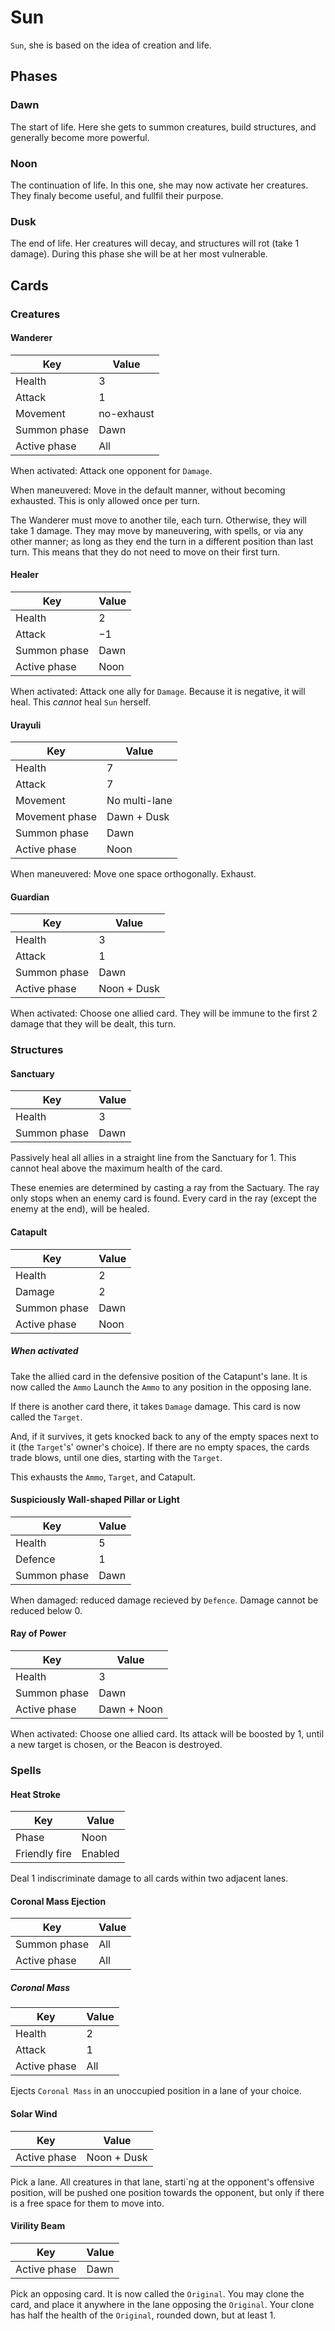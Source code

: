 # Sun

`Sun`, she is based on the idea of creation and life.

## Phases

### Dawn

The start of life.
Here she gets to summon creatures, build structures,
and generally become more powerful.

### Noon

The continuation of life.
In this one, she may now activate her creatures.
They finaly become useful, and fullfil their purpose.

### Dusk

The end of life.
Her creatures will decay, and structures will rot (take $1$ damage).
During this phase she will be at her most vulnerable.

## Cards

### Creatures

#### Wanderer

| Key          | Value      |
| ------------ | ---------- |
| Health       | $3$        |
| Attack       | $1$        |
| Movement     | no-exhaust |
| Summon phase | Dawn       |
| Active phase | All        |

When activated: Attack one opponent for `Damage`.

When maneuvered: Move in the default manner, without becoming exhausted.
This is only allowed once per turn.

The Wanderer must move to another tile, each turn.
Otherwise, they will take $1$ damage.
They may move by maneuvering, with spells, or via any other manner;
as long as they end the turn in a different position than last turn.
This means that they do not need to move on their first turn.

#### Healer

| Key          | Value |
| ------------ | ----- |
| Health       | $2$   |
| Attack       | $-1$  |
| Summon phase | Dawn  |
| Active phase | Noon  |

When activated: Attack one ally for `Damage`.
Because it is negative, it will heal.
This _cannot_ heal `Sun` herself.

#### Urayuli

| Key            | Value         |
| -------------- | ------------- |
| Health         | $7$           |
| Attack         | $7$           |
| Movement       | No multi-lane |
| Movement phase | Dawn + Dusk   |
| Summon phase   | Dawn          |
| Active phase   | Noon          |

When maneuvered: Move one space orthogonally. Exhaust.

#### Guardian

| Key          | Value       |
| ------------ | ----------- |
| Health       | $3$         |
| Attack       | $1$         |
| Summon phase | Dawn        |
| Active phase | Noon + Dusk |

When activated: Choose one allied card.
They will be immune to the first $2$ damage that they will be dealt, this turn.

### Structures

#### Sanctuary

| Key          | Value |
| ------------ | ----- |
| Health       | $3$   |
| Summon phase | Dawn  |

Passively heal all allies in a straight line from the Sanctuary for $1$.
This cannot heal above the maximum health of the card.

These enemies are determined by casting a ray from the Sactuary.
The ray only stops when an enemy card is found.
Every card in the ray (except the enemy at the end), will be healed.

#### Catapult

| Key          | Value |
| ------------ | ----- |
| Health       | $2$   |
| Damage       | $2$   |
| Summon phase | Dawn  |
| Active phase | Noon  |

##### When activated

Take the allied card in the defensive position of the Catapunt's lane.
It is now called the `Ammo`
Launch the `Ammo` to any position in the opposing lane.

If there is another card there, it takes `Damage` damage.
This card is now called the `Target`.

And, if it survives, it gets knocked back to any of the empty spaces next to it
(the `Target`'s' owner's choice).
If there are no empty spaces, the cards trade blows, until one dies,
starting with the `Target`.

This exhausts the `Ammo`, `Target`, and Catapult.

#### Suspiciously Wall-shaped Pillar or Light

| Key          | Value |
| ------------ | ----- |
| Health       | $5$   |
| Defence      | $1$   |
| Summon phase | Dawn  |

When damaged: reduced damage recieved by `Defence`.
Damage cannot be reduced below $0$.

#### Ray of Power

| Key          | Value       |
| ------------ | ----------- |
| Health       | $3$         |
| Summon phase | Dawn        |
| Active phase | Dawn + Noon |

When activated: Choose one allied card.
Its attack will be boosted by $1$, until a new target is chosen, or the Beacon is destroyed.

### Spells

#### Heat Stroke

| Key           | Value   |
| ------------- | ------- |
| Phase         | Noon    |
| Friendly fire | Enabled |

Deal $1$ indiscriminate damage to all cards within two adjacent lanes.

#### Coronal Mass Ejection

| Key          | Value |
| ------------ | ----- |
| Summon phase | All   |
| Active phase | All   |

##### Coronal Mass

| Key          | Value |
| ------------ | ----- |
| Health       | $2$   |
| Attack       | $1$   |
| Active phase | All   |

Ejects `Coronal Mass` in an unoccupied position in a lane of your choice.

#### Solar Wind

| Key          | Value       |
| ------------ | ----------- |
| Active phase | Noon + Dusk |

Pick a lane. All creatures in that lane, starti`ng at the opponent's offensive position,
will be pushed one position towards the opponent,
but only if there is a free space for them to move into.

#### Virility Beam

| Key          | Value |
| ------------ | ----- |
| Active phase | Dawn  |

Pick an opposing card. It is now called the `Original`.
You may clone the card, and place it anywhere in the lane opposing the `Original`.
Your clone has half the health of the `Original`, rounded down, but at least $1$.

